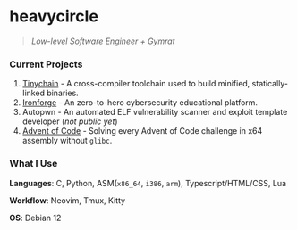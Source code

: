 # heavycircle

> *Low-level Software Engineer + Gymrat*

### Current Projects

1. [Tinychain](https://github.com/heavycircle/tinychain) - A cross-compiler toolchain used to build minified, statically-linked binaries.
2. [Ironforge](https://github.com/ironforgecyber) - An zero-to-hero cybersecurity educational platform.
3. Autopwn - An automated ELF vulnerability scanner and exploit template developer (*not public yet*)
4. [Advent of Code](https://github.com/heavycircle/tinychain) - Solving every Advent of Code challenge in x64 assembly without `glibc`.

### What I Use

**Languages**: C, Python, ASM(`x86_64`, `i386`, `arm`), Typescript/HTML/CSS, Lua

**Workflow**: Neovim, Tmux, Kitty

**OS**: Debian 12